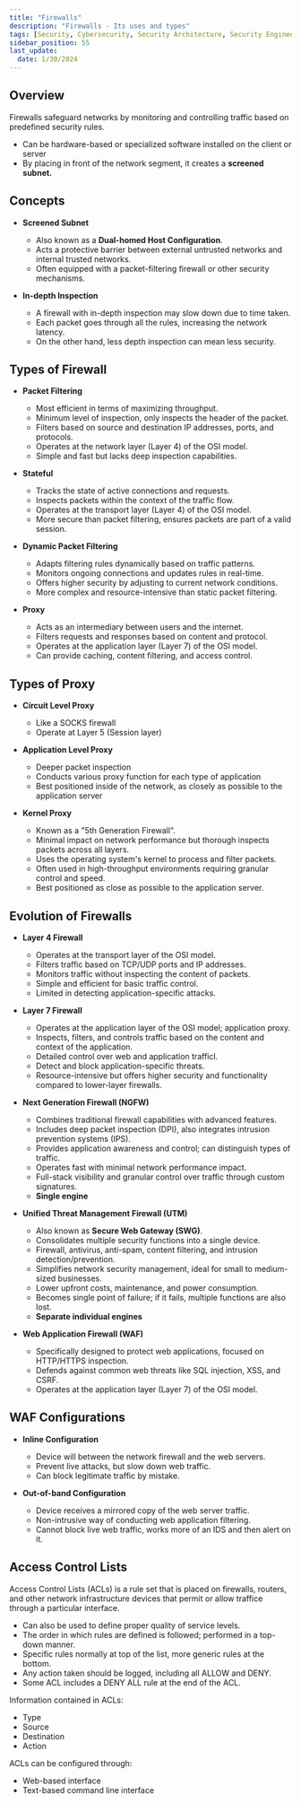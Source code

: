 ```yaml
---
title: "Firewalls"
description: "Firewalls - Its uses and types"
tags: [Security, Cybersecurity, Security Architecture, Security Engineering]
sidebar_position: 55
last_update:
  date: 1/30/2024
---
```



## Overview 

Firewalls safeguard networks by monitoring and controlling traffic based on predefined security rules.

- Can be hardware-based or specialized software installed on the client or server
- By placing in front of the network segment, it creates a **screened subnet.**

## Concepts

- **Screened Subnet** 

  - Also known as a **Dual-homed Host Configuration**.
  - Acts a protective barrier between external untrusted networks and internal trusted networks.
  - Often equipped with a packet-filtering firewall or other security mechanisms.

- **In-depth Inspection**

  - A firewall with in-depth inspection may slow down due to time taken.
  - Each packet goes through all the rules, increasing the network latency.
  - On the other hand, less depth inspection can mean less security.

## Types of Firewall 

- **Packet Filtering**

  - Most efficient in terms of maximizing throughput.
  - Minimum level of inspection, only inspects the header of the packet.
  - Filters based on source and destination IP addresses, ports, and protocols.
  - Operates at the network layer (Layer 4) of the OSI model.
  - Simple and fast but lacks deep inspection capabilities.

- **Stateful**

  - Tracks the state of active connections and requests.
  - Inspects packets within the context of the traffic flow.
  - Operates at the transport layer (Layer 4) of the OSI model.
  - More secure than packet filtering, ensures packets are part of a valid session.

- **Dynamic Packet Filtering**

  - Adapts filtering rules dynamically based on traffic patterns.
  - Monitors ongoing connections and updates rules in real-time.
  - Offers higher security by adjusting to current network conditions.
  - More complex and resource-intensive than static packet filtering.

- **Proxy**

  - Acts as an intermediary between users and the internet.
  - Filters requests and responses based on content and protocol.
  - Operates at the application layer (Layer 7) of the OSI model.
  - Can provide caching, content filtering, and access control.


## Types of Proxy 

- **Circuit Level Proxy**

  - Like a SOCKS firewall
  - Operate at Layer 5 (Session layer)

- **Application Level Proxy**

  - Deeper packet inspection
  - Conducts various proxy function for each type of application
  - Best positioned inside of the network, as closely as possible to the application server

- **Kernel Proxy**

  - Known as a "5th Generation Firewall".
  - Minimal impact on network performance but thorough inspects packets across all layers.
  - Uses the operating system's kernel to process and filter packets.
  - Often used in high-throughput environments requiring granular control and speed.
  - Best positioned as close as possible to the application server.

## Evolution of Firewalls 

- **Layer 4 Firewall**

  - Operates at the transport layer of the OSI model.
  - Filters traffic based on TCP/UDP ports and IP addresses.
  - Monitors traffic without inspecting the content of packets.
  - Simple and efficient for basic traffic control.
  - Limited in detecting application-specific attacks.

- **Layer 7 Firewall**

  - Operates at the application layer of the OSI model; application proxy.
  - Inspects, filters, and controls traffic based on the content and context of the application.
  - Detailed control over web and application trafficl.
  - Detect and block application-specific threats.
  - Resource-intensive but offers higher security and functionality compared to lower-layer firewalls.

- **Next Generation Firewall (NGFW)**

  - Combines traditional firewall capabilities with advanced features.
  - Includes deep packet inspection (DPI), also integrates intrusion prevention systems (IPS).
  - Provides application awareness and control; can distinguish types of traffic.
  - Operates fast with minimal network performance impact.
  - Full-stack visibility and granular control over traffic through custom signatures.
  - **Single engine**

- **Unified Threat Management Firewall (UTM)**

  - Also known as **Secure Web Gateway (SWG)**.
  - Consolidates multiple security functions into a single device.
  - Firewall, antivirus, anti-spam, content filtering, and intrusion detection/prevention.
  - Simplifies network security management, ideal for small to medium-sized businesses.
  - Lower upfront costs, maintenance, and power consumption.
  - Becomes single point of failure; if it fails, multiple functions are also lost.
  - **Separate individual engines**

- **Web Application Firewall (WAF)**

  - Specifically designed to protect web applications, focused on HTTP/HTTPS inspection.
  - Defends against common web threats like SQL injection, XSS, and CSRF.
  - Operates at the application layer (Layer 7) of the OSI model.

## WAF Configurations
   
- **Inline Configuration**

  - Device will between the network firewall and the web servers.
  - Prevent live attacks, but slow down web traffic.
  - Can block legitimate traffic by mistake.

- **Out-of-band Configuration**

  - Device receives a mirrored copy of the web server traffic.
  - Non-intrusive way of conducting web application filtering.
  - Cannot block live web traffic, works more of an IDS and then alert on it.

## Access Control Lists 

Access Control Lists (ACLs) is a rule set that is placed on firewalls, routers, and other network infrastructure devices that permit or allow traffice through a particular interface.

- Can also be used to define proper quality of service levels.
- The order in which rules are defined is followed; performed in a top-down manner.
- Specific rules normally at top of the list, more generic rules at the bottom.
- Any action taken should be logged, including all ALLOW and DENY.
- Some ACL includes a DENY ALL rule at the end of the ACL.

Information contained in ACLs:

  - Type 
  - Source 
  - Destination 
  - Action

ACLs can be configured through:

  - Web-based interface 
  - Text-based command line interface
